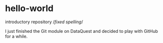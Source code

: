 # hello-world
introductory repository /*fixed spelling*/

I just finished the Git module on DataQuest and decided to play with GitHub for a while.
